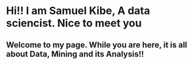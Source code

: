       
<h1> Hi!! I am Samuel Kibe, A data sciencist. Nice to meet you </h1>
<H2> Welcome to my page. While you are here, it is all about Data, Mining and its Analysis!! </H2>
